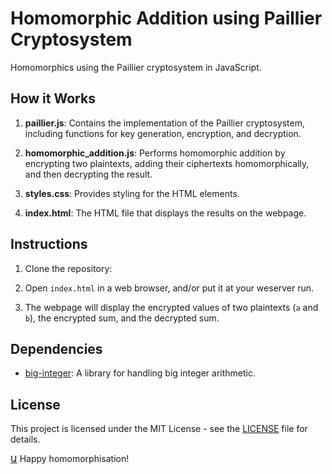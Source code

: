 # Homomorphic Addition using Paillier Cryptosystem

Homomorphics using the Paillier cryptosystem in JavaScript.

## How it Works

1. **paillier.js**: Contains the implementation of the Paillier cryptosystem, including functions for key generation, encryption, and decryption.

2. **homomorphic_addition.js**: Performs homomorphic addition by encrypting two plaintexts, adding their ciphertexts homomorphically, and then decrypting the result.

3. **styles.css**: Provides styling for the HTML elements.

4. **index.html**: The HTML file that displays the results on the webpage.

## Instructions

1. Clone the repository:

2. Open `index.html` in a web browser, and/or put it at your weserver run.

3. The webpage will display the encrypted values of two plaintexts (`a` and `b`), the encrypted sum, and the decrypted sum.

## Dependencies

- [big-integer](https://github.com/peterolson/BigInteger.js): A library for handling big integer arithmetic.

## License

This project is licensed under the MIT License - see the [LICENSE](LICENSE) file for details.

[Ա](https://khachoyan.com) Happy homomorphisation!

